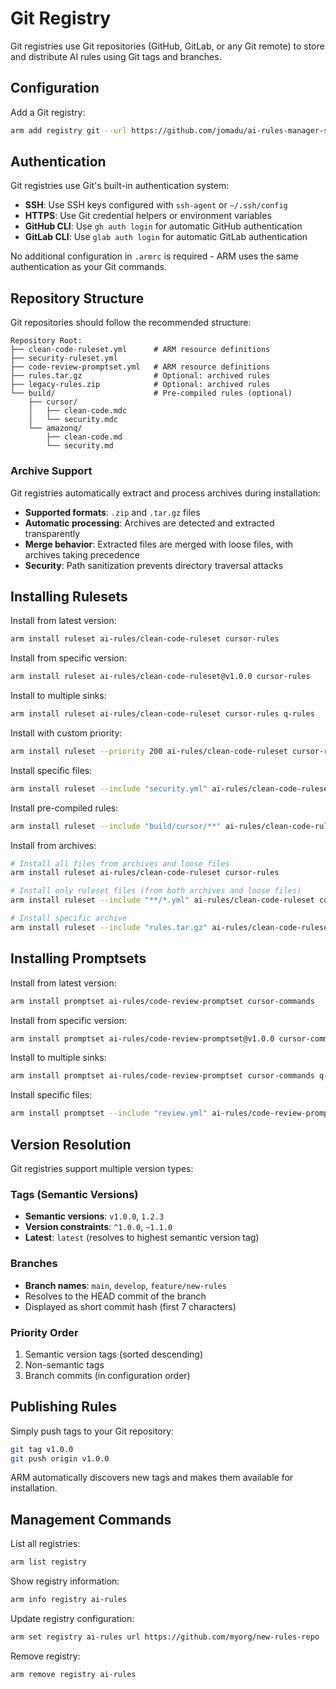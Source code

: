 # Git Registry

Git registries use Git repositories (GitHub, GitLab, or any Git remote) to store and distribute AI rules using Git tags and branches.

## Configuration

Add a Git registry:

```bash
arm add registry git --url https://github.com/jomadu/ai-rules-manager-sample-git-registry ai-rules
```

## Authentication

Git registries use Git's built-in authentication system:

- **SSH**: Use SSH keys configured with `ssh-agent` or `~/.ssh/config`
- **HTTPS**: Use Git credential helpers or environment variables
- **GitHub CLI**: Use `gh auth login` for automatic GitHub authentication
- **GitLab CLI**: Use `glab auth login` for automatic GitLab authentication

No additional configuration in `.armrc` is required - ARM uses the same authentication as your Git commands.

## Repository Structure

Git repositories should follow the recommended structure:

```
Repository Root:
├── clean-code-ruleset.yml      # ARM resource definitions
├── security-ruleset.yml
├── code-review-promptset.yml   # ARM resource definitions
├── rules.tar.gz                # Optional: archived rules
├── legacy-rules.zip            # Optional: archived rules
└── build/                      # Pre-compiled rules (optional)
    ├── cursor/
    │   ├── clean-code.mdc
    │   └── security.mdc
    └── amazonq/
        ├── clean-code.md
        └── security.md
```

### Archive Support

Git registries automatically extract and process archives during installation:

- **Supported formats**: `.zip` and `.tar.gz` files
- **Automatic processing**: Archives are detected and extracted transparently
- **Merge behavior**: Extracted files are merged with loose files, with archives taking precedence
- **Security**: Path sanitization prevents directory traversal attacks

## Installing Rulesets

Install from latest version:
```bash
arm install ruleset ai-rules/clean-code-ruleset cursor-rules
```

Install from specific version:
```bash
arm install ruleset ai-rules/clean-code-ruleset@v1.0.0 cursor-rules
```

Install to multiple sinks:
```bash
arm install ruleset ai-rules/clean-code-ruleset cursor-rules q-rules
```

Install with custom priority:
```bash
arm install ruleset --priority 200 ai-rules/clean-code-ruleset cursor-rules
```

Install specific files:
```bash
arm install ruleset --include "security.yml" ai-rules/clean-code-ruleset cursor-rules
```

Install pre-compiled rules:
```bash
arm install ruleset --include "build/cursor/**" ai-rules/clean-code-ruleset cursor-rules
```

Install from archives:
```bash
# Install all files from archives and loose files
arm install ruleset ai-rules/clean-code-ruleset cursor-rules

# Install only ruleset files (from both archives and loose files)
arm install ruleset --include "**/*.yml" ai-rules/clean-code-ruleset cursor-rules

# Install specific archive
arm install ruleset --include "rules.tar.gz" ai-rules/clean-code-ruleset cursor-rules
```

## Installing Promptsets

Install from latest version:
```bash
arm install promptset ai-rules/code-review-promptset cursor-commands
```

Install from specific version:
```bash
arm install promptset ai-rules/code-review-promptset@v1.0.0 cursor-commands
```

Install to multiple sinks:
```bash
arm install promptset ai-rules/code-review-promptset cursor-commands q-prompts
```

Install specific files:
```bash
arm install promptset --include "review.yml" ai-rules/code-review-promptset cursor-commands
```

## Version Resolution

Git registries support multiple version types:

### Tags (Semantic Versions)
- **Semantic versions**: `v1.0.0`, `1.2.3`
- **Version constraints**: `^1.0.0`, `~1.1.0`
- **Latest**: `latest` (resolves to highest semantic version tag)

### Branches
- **Branch names**: `main`, `develop`, `feature/new-rules`
- Resolves to the HEAD commit of the branch
- Displayed as short commit hash (first 7 characters)

### Priority Order
1. Semantic version tags (sorted descending)
2. Non-semantic tags
3. Branch commits (in configuration order)

## Publishing Rules

Simply push tags to your Git repository:

```bash
git tag v1.0.0
git push origin v1.0.0
```

ARM automatically discovers new tags and makes them available for installation.

## Management Commands

List all registries:
```bash
arm list registry
```

Show registry information:
```bash
arm info registry ai-rules
```

Update registry configuration:
```bash
arm set registry ai-rules url https://github.com/myorg/new-rules-repo
```

Remove registry:
```bash
arm remove registry ai-rules
```
